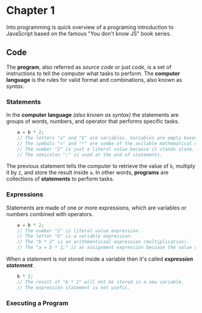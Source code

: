 # Chapter 1 
Into programming is quick overview of a programing introduction to JavaScript based on the famous "You don't know JS" book series.

## Code
The **program**, also referred as *source code* or just *code*, is a set of instructions to tell the computer what tasks to perform. 
The **computer language** is the rules for valid format and combinations, also known as *syntax*.

### Statements
In the **computer language** *(also known as syntax)* the statements are groups of words, numbers, and operator that performs specific tasks.
````javascript
    a = b * 2;
    // The letters "a" and "b" are variables. Variables are empty boxes or symbolic placeholders for values of any type.
    // The symbols "=" and "*" are sombe of the avilable mathematical operators.
    // The number "2" is just a literal value because it stands alone.
    // The semicolon ";" is used at the end of statements.
````

The previous statement tells the computer to retrieve the value of `b`, multiply it by `2`, and store the result inside `a`. In other words, **programs** 
are collections of **statements** to perform tasks.

### Expressions
Statements are made of one or more expressions, which are variables or numbers combined with operators.
````javascript
    a = b * 2;
    // The number "2" is literal value expression.
    // The letter "b" is a variable expression.
    // The "b * 2" is an arithmenticaal expression (multiplication).
    // The "a = b * 2;" is an assignment expression becuase the value of "b * 2" will be assigned to "a".
````

When a statement is not stored inside a variable then it's called ***expression statement***.
````javascript
    b * 2;
    // The result of "b * 2" will not be stored in a new variable.
    // The expression statement is not useful.
````

### Executing a Program